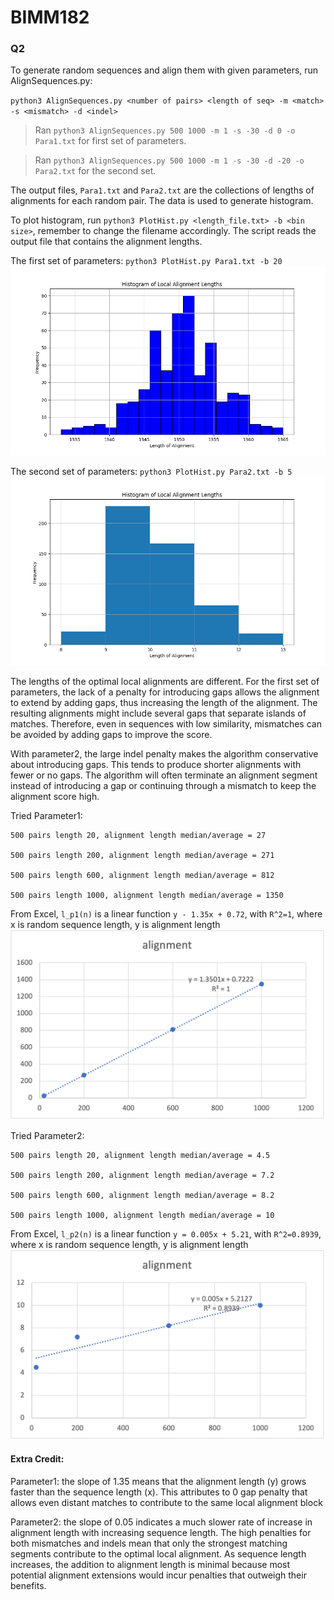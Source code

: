 # BIMM182
### Q2
To generate random sequences and align them with given parameters, run AlignSequences.py:

`python3 AlignSequences.py <number of pairs> <length of seq> -m <match> -s <mismatch> -d <indel>`

>Ran `python3 AlignSequences.py 500 1000 -m 1 -s -30 -d 0 -o Para1.txt` for first set of parameters. 

>Ran `python3 AlignSequences.py 500 1000 -m 1 -s -30 -d -20 -o Para2.txt` for the second set.

The output files, `Para1.txt` and `Para2.txt` are the collections of lengths of alignments for each random pair. The data is used to generate histogram.

To plot histogram, run `python3 PlotHist.py <length_file.txt> -b <bin size>`, remember to change the filename accordingly. The script reads the output file that contains the alignment lengths.

The first set of parameters:
`python3 PlotHist.py Para1.txt -b 20`
![image](./Parameter1.png)

The second set of parameters:
`python3 PlotHist.py Para2.txt -b 5`
![image](./Parameter2.png)

The lengths of the optimal local alignments are different. 
For the first set of parameters, the lack of a penalty for introducing gaps allows the alignment to extend by adding gaps, thus increasing the length of the alignment. The resulting alignments might include several gaps that separate islands of matches. Therefore, even in sequences with low similarity,  mismatches can be avoided by adding gaps to improve the score.

With parameter2, the large indel penalty makes the algorithm conservative about introducing gaps. This tends to produce shorter alignments with fewer or no gaps. The algorithm will often terminate an alignment segment instead of introducing a gap or continuing through a mismatch to keep the alignment score high.

Tried Parameter1: 
```
500 pairs length 20, alignment length median/average = 27

500 pairs length 200, alignment length median/average = 271

500 pairs length 600, alignment length median/average = 812

500 pairs length 1000, alignment length median/average = 1350
```
From Excel, `l_p1(n)` is a linear function `y - 1.35x + 0.72`, with `R^2=1`, where x is random sequence length, y is alignment length
![image](./Para1_Trend.png)

Tried Parameter2: 
```
500 pairs length 20, alignment length median/average = 4.5

500 pairs length 200, alignment length median/average = 7.2

500 pairs length 600, alignment length median/average = 8.2

500 pairs length 1000, alignment length median/average = 10
```
From Excel, `l_p2(n)` is a linear function `y = 0.005x + 5.21`, with `R^2=0.8939`, where x is random sequence length, y is alignment length
![image](Para2_Trend.png)

#### Extra Credit:
Parameter1: the slope of 1.35 means that the alignment length (y) grows faster than the sequence length (x). This attributes to 0 gap penalty that allows even distant matches to contribute to the same local alignment block

Parameter2: the slope of 0.05 indicates a much slower rate of increase in alignment length with increasing sequence length. The high penalties for both mismatches and indels mean that only the strongest matching segments contribute to the optimal local alignment. As sequence length increases, the addition to alignment length is minimal because most potential alignment extensions would incur penalties that outweigh their benefits.